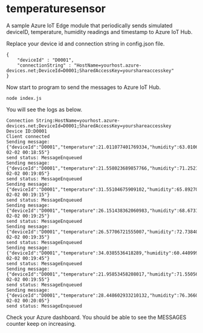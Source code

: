 # temperaturesensor
A sample Azure IoT Edge module that periodically sends simulated deviceID, temperature, humidity readings and timestamp to Azure IoT Hub.

Replace your device id and connection string in config.json file.

    {
        "deviceId" : "D0001",
        "connectionString" : "HostName=yourhost.azure-devices.net;DeviceId=D0001;SharedAccessKey=yourshareaccesskey"
    }

Now start to program to send the messages to Azure IoT Hub.

    node index.js
You will see the logs as below.

    Connection String:HostName=yourhost.azure-devices.net;DeviceId=D0001;SharedAccessKey=yourshareaccesskey
    Device ID:D0001
    Client connected
    Sending message: {"deviceId":"D0001","temperature":21.011077401769334,"humidity":63.01060065320101,"timestamp":"2018-02-02 00:18:55"}
    send status: MessageEnqueued
    Sending message: {"deviceId":"D0001","temperature":21.558023689857766,"humidity":71.25210191255364,"timestamp":"2018-02-02 00:19:05"}
    send status: MessageEnqueued
    Sending message: {"deviceId":"D0001","temperature":31.55104675909102,"humidity":65.89270102865878,"timestamp":"2018-02-02 00:19:15"}
    send status: MessageEnqueued
    Sending message: {"deviceId":"D0001","temperature":26.151438362060983,"humidity":68.67313010140693,"timestamp":"2018-02-02 00:19:25"}
    send status: MessageEnqueued
    Sending message: {"deviceId":"D0001","temperature":26.57706721555007,"humidity":72.73840272635516,"timestamp":"2018-02-02 00:19:35"}
    send status: MessageEnqueued
    Sending message: {"deviceId":"D0001","temperature":34.0385536418289,"humidity":60.44099962793479,"timestamp":"2018-02-02 00:19:45"}
    send status: MessageEnqueued
    Sending message: {"deviceId":"D0001","temperature":21.95853458208017,"humidity":71.55056360507257,"timestamp":"2018-02-02 00:19:55"}
    send status: MessageEnqueued
    Sending message: {"deviceId":"D0001","temperature":28.448602933210132,"humidity":76.36605479004187,"timestamp":"2018-02-02 00:20:05"}
    send status: MessageEnqueued

Check your Azure dashboard. You should be able to see the MESSAGES counter keep on increasing.
